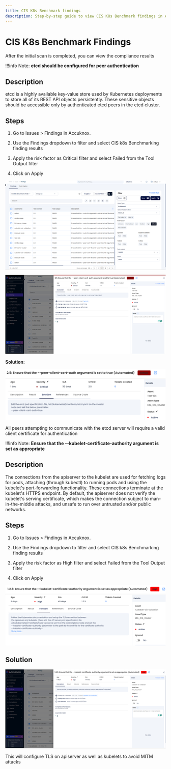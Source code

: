 ```yaml
---
title: CIS K8s Benchmark findings
description: Step-by-step guide to view CIS K8s Benchmark findings in Accuknox and solutions to resolve them.
---
```


# CIS K8s Benchmark Findings

After the initial scan is completed, you can view the compliance results

!!!info
    Note: **etcd should be configured for peer authentication**

## Description

etcd is a highly available key-value store used by Kubernetes deployments to store all of its REST API objects persistently. These sensitive objects should be accessible only by authenticated etcd peers in the etcd cluster.

## Steps

1. Go to Issues > Findings in Accuknox.

2. Use the Findings dropdown to filter and select CIS k8s Benchmarking finding results

3. Apply the risk factor as Critical filter and select Failed from the Tool Output filter

4. Click on Apply

![alt](./images/cis-benchmarking/1.png)

![alt](./images/cis-benchmarking/2.png)

**Solution:**

![alt](./images/cis-benchmarking/3.png)

All peers attempting to communicate with the etcd server will require a valid client certificate for authentication

!!!info
    Note: **Ensure that the --kubelet-certificate-authority argument is set as appropriate**

## Description

The connections from the apiserver to the kubelet are used for fetching logs for pods, attaching (through kubectl) to running pods and using the kubelet's port-forwarding functionality. These connections terminate at the kubelet's HTTPS endpoint. By default, the apiserver does not verify the kubelet's serving certificate, which makes the connection subject to man-in-the-middle attacks, and unsafe to run over untrusted and/or public networks.

## Steps

1. Go to Issues > Findings in Accuknox.

2. Use the Findings dropdown to filter and select CIS k8s Benchmarking finding results

3. Apply the risk factor as High filter and select Failed from the Tool Output filter

4. Click on Apply

![alt](./images/cis-benchmarking/4.png)

## Solution

![alt](./images/cis-benchmarking/5.png)

This will configure TLS on apiserver as well as kubelets to avoid MITM attacks